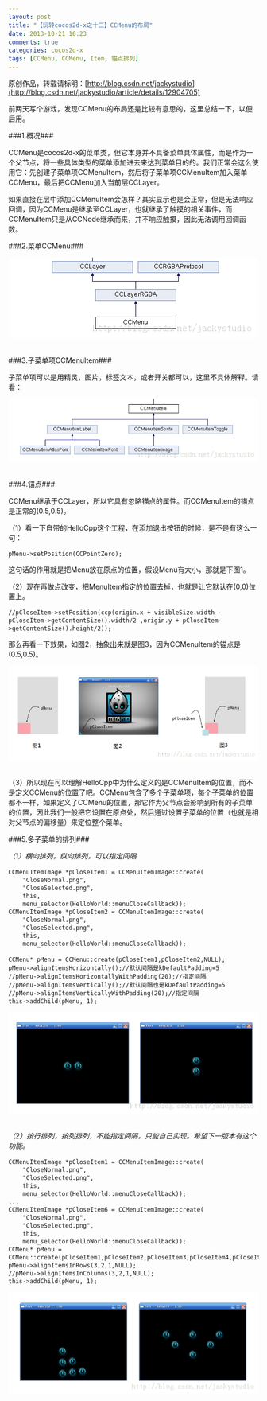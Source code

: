 ```yaml
---
layout: post
title: "【玩转cocos2d-x之十三】CCMenu的布局"
date: 2013-10-21 10:23
comments: true
categories: cocos2d-x
tags: [CCMenu, CCMenu, Item, 锚点排列]
---
```

原创作品，转载请标明：[http://blog.csdn.net/jackystudio](http://blog.csdn.net/jackystudio/article/details/12904705)

前两天写个游戏，发现CCMenu的布局还是比较有意思的，这里总结一下，以便后用。

###1.概况###

CCMenu是cocos2d-x的菜单类，但它本身并不具备菜单具体属性，而是作为一个父节点，将一些具体类型的菜单添加进去来达到菜单目的的。我们正常会这么使用它：先创建子菜单项CCMenuItem，然后将子菜单项CCMenuItem加入菜单CCMenu，最后把CCMenu加入当前层CCLayer。

如果直接在层中添加CCMenuItem会怎样？其实显示也是会正常，但是无法响应回调，因为CCMenu是继承至CCLayer，也就继承了触摸的相关事件，而CCMenuItem只是从CCNode继承而来，并不响应触摸，因此无法调用回调函数。

<!-- more -->

###2.菜单CCMenu###

<div align="center"><img src="/images/Blog/Play_cocos2dx_13/1.jpg" alt="" border="0" title="CCMenu" /><br></br></div>

###3.子菜单项CCMenuItem###

子菜单项可以是用精灵，图片，标签文本，或者开关都可以，这里不具体解释。请看：

<div align="center"><img src="/images/Blog/Play_cocos2dx_13/2.jpg" alt="" border="0" title="CCMenuItem" /><br></br></div>

###4.锚点###

CCMenu继承于CCLayer，所以它具有忽略锚点的属性。而CCMenuItem的锚点是正常的(0.5,0.5)。

（1）看一下自带的HelloCpp这个工程，在添加退出按钮的时候，是不是有这么一句：

	pMenu->setPosition(CCPointZero);

这句话的作用就是把Menu放在原点的位置，假设Menu有大小，那就是下图1。

（2）现在再做点改变，把MenuItem指定的位置去掉，也就是让它默认在(0,0)位置上。

	//pCloseItem->setPosition(ccp(origin.x + visibleSize.width - pCloseItem->getContentSize().width/2 ,origin.y + pCloseItem->getContentSize().height/2));  

那么再看一下效果，如图2，抽象出来就是图3，因为CCMenuItem的锚点是(0.5,0.5)。

<div align="center"><img src="/images/Blog/Play_cocos2dx_13/3.jpg" alt="" border="0" title="" /><br></br></div>
            
（3）所以现在可以理解HelloCpp中为什么定义的是CCMenuItem的位置，而不是定义CCMenu的位置了吧。CCMenu包含了多个子菜单项，每个子菜单的位置都不一样，如果定义了CCMenu的位置，那它作为父节点会影响到所有的子菜单的位置，因此我们一般把它设置在原点处，然后通过设置子菜单的位置（也就是相对父节点的偏移量）来定位整个菜单。

###5.多子菜单的排列###

*（1）横向排列，纵向排列，可以指定间隔*

	CCMenuItemImage *pCloseItem1 = CCMenuItemImage::create(  
    	"CloseNormal.png",  
    	"CloseSelected.png",  
    	this,  
    	menu_selector(HelloWorld::menuCloseCallback));  
	CCMenuItemImage *pCloseItem2 = CCMenuItemImage::create(  
    	"CloseNormal.png",  
    	"CloseSelected.png",  
    	this,  
    	menu_selector(HelloWorld::menuCloseCallback));  
  
    CCMenu* pMenu = CCMenu::create(pCloseItem1,pCloseItem2,NULL);  
    pMenu->alignItemsHorizontally();//默认间隔是kDefaultPadding=5  
    //pMenu->alignItemsHorizontallyWithPadding(20);//指定间隔  
    //pMenu->alignItemsVertically();//默认间隔也是kDefaultPadding=5  
    //pMenu->alignItemsVerticallyWithPadding(20);//指定间隔  
    this->addChild(pMenu, 1);  

<div align="center"><img src="/images/Blog/Play_cocos2dx_13/4.jpg" alt="" border="0" title="" /><br></br></div>

*（2）按行排列，按列排列，不能指定间隔，只能自己实现。希望下一版本有这个功能。*

	CCMenuItemImage *pCloseItem1 = CCMenuItemImage::create(  
	    "CloseNormal.png",  
	    "CloseSelected.png",  
	    this,  
	    menu_selector(HelloWorld::menuCloseCallback));  
	...  
	CCMenuItemImage *pCloseItem6 = CCMenuItemImage::create(  
	    "CloseNormal.png",  
	    "CloseSelected.png",  
	    this,  
	    menu_selector(HelloWorld::menuCloseCallback));  
	CCMenu* pMenu = CCMenu::create(pCloseItem1,pCloseItem2,pCloseItem3,pCloseItem4,pCloseItem5,pCloseItem6,NULL);  
	pMenu->alignItemsInRows(3,2,1,NULL);  
	//pMenu->alignItemsInColumns(3,2,1,NULL);  
	this->addChild(pMenu, 1);  

<div align="center"><img src="/images/Blog/Play_cocos2dx_13/5.jpg" alt="" border="0" title="" /><br></br></div>